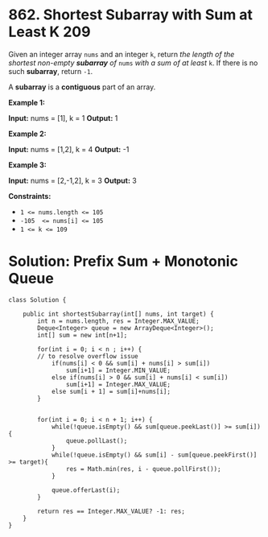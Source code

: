 # 862. Shortest Subarray with Sum at Least K 209
Given an integer array  `nums`  and an integer  `k`, return  _the length of the shortest non-empty  **subarray**  of_ `nums` _with a sum of at least_ `k`. If there is no such  **subarray**, return  `-1`.

A  **subarray**  is a  **contiguous**  part of an array.

**Example 1:**

**Input:** nums = [1], k = 1
**Output:** 1

**Example 2:**

**Input:** nums = [1,2], k = 4
**Output:** -1

**Example 3:**

**Input:** nums = [2,-1,2], k = 3
**Output:** 3

**Constraints:**

-   `1 <= nums.length <= 105`
-   `-105  <= nums[i] <= 105`
-   `1 <= k <= 109`


# Solution: Prefix Sum + Monotonic Queue
```
class Solution {
    
    public int shortestSubarray(int[] nums, int target) {
        int n = nums.length, res = Integer.MAX_VALUE;
        Deque<Integer> queue = new ArrayDeque<Integer>();
        int[] sum = new int[n+1];
        
        for(int i = 0; i < n ; i++) {
        // to resolve overflow issue
            if(nums[i] < 0 && sum[i] + nums[i] > sum[i]) 
                sum[i+1] = Integer.MIN_VALUE;
            else if(nums[i] > 0 && sum[i] + nums[i] < sum[i]) 
                sum[i+1] = Integer.MAX_VALUE;
            else sum[i + 1] = sum[i]+nums[i];
        }
            
        
        for(int i = 0; i < n + 1; i++) {
            while(!queue.isEmpty() && sum[queue.peekLast()] >= sum[i]){
                queue.pollLast();
            }
            while(!queue.isEmpty() && sum[i] - sum[queue.peekFirst()] >= target){
                res = Math.min(res, i - queue.pollFirst());
            }
            
            queue.offerLast(i);
        }
        
        return res == Integer.MAX_VALUE? -1: res;
    }
}
```